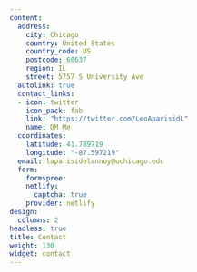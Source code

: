 ```yaml
---
content:
  address:
    city: Chicago
    country: United States
    country_code: US
    postcode: 60637
    region: IL
    street: 5757 S University Ave
  autolink: true
  contact_links:
  - icon: twitter
    icon_pack: fab
    link: "https://twitter.com/LeoAparisidL"
    name: DM Me
  coordinates:
    latitude: 41.789719
    longitude: "-87.597219"
  email: laparisidelannoy@uchicago.edu
  form:
    formspree:
    netlify:
      captcha: true
    provider: netlify
design:
  columns: 2
headless: true
title: Contact
weight: 130
widget: contact
---
```



